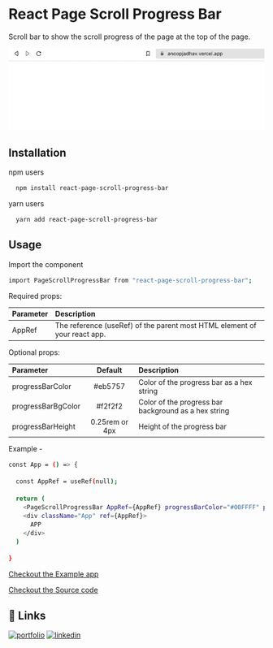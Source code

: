 # React Page Scroll Progress Bar

Scroll bar to show the scroll progress of the page at the top of the page.

<p>
  <img src='https://github.com/anoop-jadhav-ui/react-page-scroll-progress-bar/blob/44f9702e119c2b3ef5220f3f7e33a119e3c76152/src/assets/pageScroll.gif' alt='page-Scroll'/>
</p>

## Installation

npm users

```bash
  npm install react-page-scroll-progress-bar
```

yarn users

```bash
  yarn add react-page-scroll-progress-bar
```

## Usage

Import the component

```bash
import PageScrollProgressBar from "react-page-scroll-progress-bar";
```

Required props:

| Parameter | Description                                                                |
|:----------|:---------------------------------------------------------------------------|
| AppRef  | The reference (useRef) of the parent most HTML element of your react app. |the score from the classifier for each C position

Optional props:

| Parameter           |     Default      | Description   |
|:--------------------|:----------------:| :-------------|
| progressBarColor  |     #eb5757     |Color of the progress bar as a hex string
| progressBarBgColor  |     #f2f2f2      |Color of the progress bar background as a hex string 
| progressBarHeight | 0.25rem or 4px |Height of the progress bar

Example -

```bash
const App = () => {

  const AppRef = useRef(null); 

  return (
    <PageScrollProgressBar AppRef={AppRef} progressBarColor="#00FFFF" progressBarBgColor="#f2f2f2" progressBarHeight="6px" />
    <div className="App" ref={AppRef}>
      APP
    </div>
  )

}
```
[Checkout the Example app](https://react-qmmsys.stackblitz.io)

[Checkout the Source code](https://github.com/anoop-jadhav-ui/react-page-scroll-progress-bar)

## 🔗 Links
[![portfolio](https://img.shields.io/badge/my_portfolio-000?style=for-the-badge&logo=ko-fi&logoColor=white)](https://anoopjadhav.vercel.app/)
[![linkedin](https://img.shields.io/badge/linkedin-0A66C2?style=for-the-badge&logo=linkedin&logoColor=white)](https://www.linkedin.com/in/anoopjadhav/)

